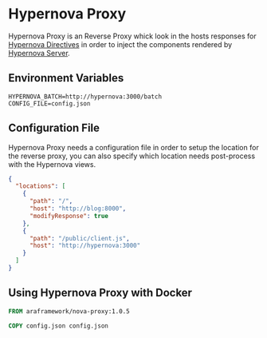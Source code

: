 # Hypernova Proxy
Hypernova Proxy is an Reverse Proxy whick look in the hosts responses for [Hypernova Directives](https://github.com/marconi1992/hypernova-blade-directive) in order to inject the components rendered by [Hypernova Server](https://github.com/airbnb/hypernova).

## Environment Variables

```env
HYPERNOVA_BATCH=http://hypernova:3000/batch
CONFIG_FILE=config.json
```

## Configuration File

Hypernova Proxy needs a configuration file in order to setup the location for the reverse proxy, you can also specify which location needs post-process with the Hypernova views.

```json
{
  "locations": [
    {
      "path": "/",
      "host": "http://blog:8000",
      "modifyResponse": true
    },
    {
      "path": "/public/client.js",
      "host": "http://hypernova:3000"
    }
  ]
}
```

## Using Hypernova Proxy with Docker

```Dockerfile
FROM araframework/nova-proxy:1.0.5

COPY config.json config.json
```